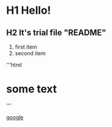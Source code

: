 # H1 Hello!
## H2 It's trial file "README"
1. first item
2. second item


'''html
<h1> some text </h1>
'''

[google](https://www.google.ru/webhp?hl=ru "i'm Google")
